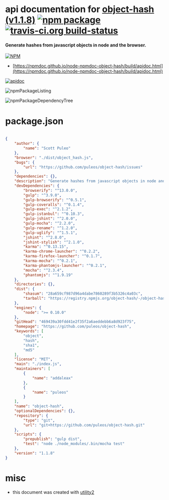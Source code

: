 # api documentation for  [object-hash (v1.1.8)](https://github.com/puleos/object-hash)  [![npm package](https://img.shields.io/npm/v/npmdoc-object-hash.svg?style=flat-square)](https://www.npmjs.org/package/npmdoc-object-hash) [![travis-ci.org build-status](https://api.travis-ci.org/npmdoc/node-npmdoc-object-hash.svg)](https://travis-ci.org/npmdoc/node-npmdoc-object-hash)
#### Generate hashes from javascript objects in node and the browser.

[![NPM](https://nodei.co/npm/object-hash.png?downloads=true&downloadRank=true&stars=true)](https://www.npmjs.com/package/object-hash)

- [https://npmdoc.github.io/node-npmdoc-object-hash/build/apidoc.html](https://npmdoc.github.io/node-npmdoc-object-hash/build/apidoc.html)

[![apidoc](https://npmdoc.github.io/node-npmdoc-object-hash/build/screenCapture.buildCi.browser.%252Ftmp%252Fbuild%252Fapidoc.html.png)](https://npmdoc.github.io/node-npmdoc-object-hash/build/apidoc.html)

![npmPackageListing](https://npmdoc.github.io/node-npmdoc-object-hash/build/screenCapture.npmPackageListing.svg)

![npmPackageDependencyTree](https://npmdoc.github.io/node-npmdoc-object-hash/build/screenCapture.npmPackageDependencyTree.svg)



# package.json

```json

{
    "author": {
        "name": "Scott Puleo"
    },
    "browser": "./dist/object_hash.js",
    "bugs": {
        "url": "https://github.com/puleos/object-hash/issues"
    },
    "dependencies": {},
    "description": "Generate hashes from javascript objects in node and the browser.",
    "devDependencies": {
        "browserify": "^13.0.0",
        "gulp": "^3.9.0",
        "gulp-browserify": "^0.5.1",
        "gulp-coveralls": "^0.1.4",
        "gulp-exec": "^2.1.2",
        "gulp-istanbul": "^0.10.3",
        "gulp-jshint": "^2.0.0",
        "gulp-mocha": "^2.2.0",
        "gulp-rename": "^1.2.0",
        "gulp-uglify": "^1.5.1",
        "jshint": "^2.8.0",
        "jshint-stylish": "^2.1.0",
        "karma": "^0.13.15",
        "karma-chrome-launcher": "^0.2.2",
        "karma-firefox-launcher": "^0.1.7",
        "karma-mocha": "^0.2.1",
        "karma-phantomjs-launcher": "^0.2.1",
        "mocha": "^2.3.4",
        "phantomjs": "^1.9.19"
    },
    "directories": {},
    "dist": {
        "shasum": "28a659cf987d96a4dabe7860289f3b5326c4a03c",
        "tarball": "https://registry.npmjs.org/object-hash/-/object-hash-1.1.8.tgz"
    },
    "engines": {
        "node": ">= 0.10.0"
    },
    "gitHead": "469439a30fdd41e2f35f2a6aeddebb6a8d923f75",
    "homepage": "https://github.com/puleos/object-hash",
    "keywords": [
        "object",
        "hash",
        "sha1",
        "md5"
    ],
    "license": "MIT",
    "main": "./index.js",
    "maintainers": [
        {
            "name": "addaleax"
        },
        {
            "name": "puleos"
        }
    ],
    "name": "object-hash",
    "optionalDependencies": {},
    "repository": {
        "type": "git",
        "url": "git+https://github.com/puleos/object-hash.git"
    },
    "scripts": {
        "prepublish": "gulp dist",
        "test": "node ./node_modules/.bin/mocha test"
    },
    "version": "1.1.8"
}
```



# misc
- this document was created with [utility2](https://github.com/kaizhu256/node-utility2)

